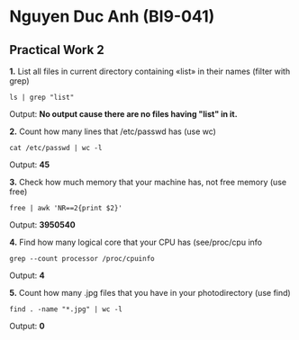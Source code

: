 # **Nguyen Duc Anh (BI9-041)**

## **Practical Work 2**

**1.** List all files in current directory containing «list» in their names (filter with grep)

```shell
ls | grep "list"
```

Output: **No output cause there are no files having "list" in it.**

**2.** Count how many lines that /etc/passwd has (use wc)

```shell
cat /etc/passwd | wc -l
```
Output: **45**

**3.** Check how much memory that your machine has, not free memory (use free)

```shell
free | awk 'NR==2{print $2}'
```
Output: **3950540**

**4.** Find how many logical core that your CPU has (see/proc/cpu info

```shell
grep --count processor /proc/cpuinfo
```

Output: **4**

**5.** Count how many .jpg files that you have in your photodirectory (use find)

```shell
find . -name "*.jpg" | wc -l
```

Output: **0**
